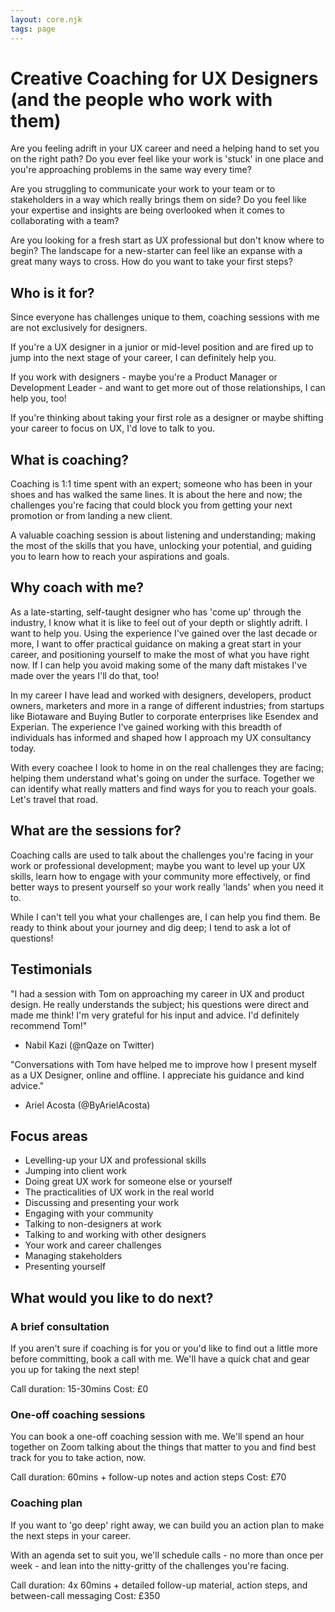 ```yaml
---
layout: core.njk
tags: page
---
```

# Creative Coaching for UX Designers (and the people who work with them)

Are you feeling adrift in your UX career and need a helping hand to set you on the right path? Do you ever feel like your work is 'stuck' in one place and you're approaching problems in the same way every time?

Are you struggling to communicate your work to your team or to stakeholders in a way which really brings them on side? Do you feel like your expertise and insights are being overlooked when it comes to collaborating with a team?

Are you looking for a fresh start as UX professional but don't know where to begin? The landscape for a new-starter can feel like an expanse with a great many ways to cross. How do you want to take your first steps?

## Who is it for?
Since everyone has challenges unique to them, coaching sessions with me are not exclusively for designers.

If you're a UX designer in a junior or mid-level position and are fired up to jump into the next stage of your career, I can definitely help you.

If you work with designers - maybe you're a Product Manager or Development Leader - and want to get more out of those relationships, I can help you, too!

If you're thinking about taking your first role as a designer or maybe shifting your career to focus on UX, I'd love to talk to you.

## What is coaching?
Coaching is 1:1 time spent with an expert; someone who has been in your shoes and has walked the same lines. It is about the here and now; the challenges you're facing that could block you from getting your next promotion or from landing a new client.

A valuable coaching session is about listening and understanding; making the most of the skills that you have, unlocking your potential, and guiding you to learn how to reach your aspirations and goals.

## Why coach with me?

As a late-starting, self-taught designer who has 'come up' through the industry, I know what it is like to feel out of your depth or slightly adrift. I want to help you. Using the experience I've gained over the last decade or more, I want to offer practical guidance on making a great start in your career, and positioning yourself to make the most of what you have right now. If I can help you avoid making some of the many daft mistakes I've made over the years I'll do that, too!

In my career I have lead and worked with designers, developers, product owners, marketers and more in a range of different industries; from startups like Biotaware and Buying Butler to corporate enterprises like Esendex and Experian. The experience I've gained working with this breadth of individuals has informed and shaped how I approach my UX consultancy today.

With every coachee I look to home in on the real challenges they are facing; helping them understand what's going on under the surface. Together we can identify what really matters and find ways for you to reach your goals. Let's travel that road.

## What are the sessions for?
Coaching calls are used to talk about the challenges you're facing in your work or professional development; maybe you want to level up your UX skills, learn how to engage with your community more effectively, or find better ways to present yourself so your work really 'lands' when you need it to.

While I can't tell you what your challenges are, I can help you find them. Be ready to think about your journey and dig deep; I tend to ask a lot of questions!

## Testimonials

"I had a session with Tom on approaching my career in UX and product design. He really understands the subject; his questions were direct and made me think! I'm very grateful for his input and advice. I'd definitely recommend Tom!"
- Nabil Kazi (@nQaze on Twitter)

"Conversations with Tom have helped me to improve how I present myself as a UX Designer, online and offline. I appreciate his guidance and kind advice."
- Ariel Acosta (@ByArielAcosta)

## Focus areas
- Levelling-up your UX and professional skills
- Jumping into client work
- Doing great UX work for someone else or yourself
- The practicalities of UX work in the real world
- Discussing and presenting your work
- Engaging with your community
- Talking to non-designers at work
- Talking to and working with other designers
- Your work and career challenges
- Managing stakeholders
- Presenting yourself

## What would you like to do next?

### A brief consultation
If you aren't sure if coaching is for you or you'd like to find out a little more before committing, book a call with me. We'll have a quick chat and gear you up for taking the next step!

Call duration: 15-30mins
Cost: £0

### One-off coaching sessions
You can book a one-off coaching session with me. We'll spend an hour together on Zoom talking about the things that matter to you and find best track for you to take action, now.

Call duration: 60mins + follow-up notes and action steps
Cost: £70

### Coaching plan
If you want to 'go deep' right away, we can build you an action plan to make the next steps in your career.

With an agenda set to suit you, we'll schedule calls - no more than once per week - and lean into the nitty-gritty of the challenges you're facing.

Call duration: 4x 60mins + detailed follow-up material, action steps, and between-call messaging
Cost: £350